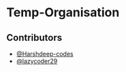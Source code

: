 # Temp-Organisation

## Contributors

 - [@Harshdeep-codes](https://github.com/Harshdeep-codes)
  - [@lazycoder29](https://github.com/lazycoder29)
